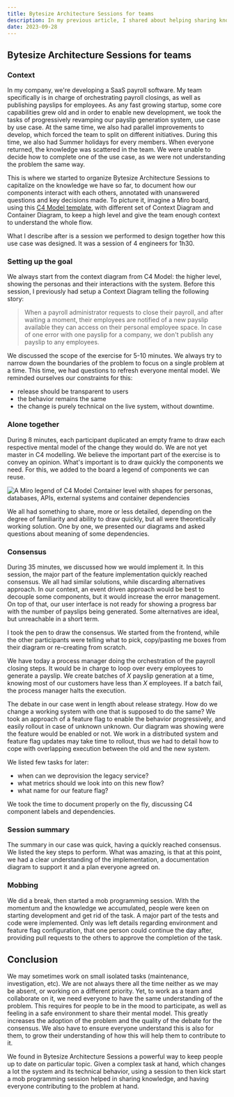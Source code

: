 ```yaml
---
title: Bytesize Architecture Sessions for teams
description: In my previous article, I shared about helping sharing knowledge and maintain documentation in a team. In this one, I go in details about the application of this framework within a team, telling how one of our session happened.
date: 2023-09-28
---
```


## Bytesize Architecture Sessions for teams

### Context

In my company, we're developing a SaaS payroll software. My team specifically is in charge of orchestrating payroll closings, as well as publishing payslips for employees. As any fast growing startup, some core capabilities grew old and in order to enable new development, we took the tasks of progressively revamping our payslip generation system, use case by use case. At the same time, we also had parallel improvements to develop, which forced the team to split on different initiatives. During this time, we also had Summer holidays for every members. When everyone returned, the knowledge was scattered in the team. We were unable to decide how to complete one of the use case, as we were not understanding the problem the same way.

This is where we started to organize Bytesize Architecture Sessions to capitalize on the knowledge we have so far, to document how our components interact with each others, annotated with unanswered questions and key decisions made. To picture it, imagine a Miro board, using this [C4 Model template](https://miro.com/miroverse/c4-model-getting-started-workshop/), with different set of Context Diagram and Container Diagram, to keep a high level and give the team enough context to understand the whole flow.

What I describe after is a session we performed to design together how this use case was designed. It was a session of 4 engineers for 1h30.

### Setting up the goal

We always start from the context diagram from C4 Model: the higher level, showing the personas and their interactions with the system. Before this session, I previously had setup a Context Diagram telling the following story:

> When a payroll administrator requests to close their payroll, and after waiting a moment, their employees are notified of a new payslip available they can access on their personal employee space. In case of one error with one payslip for a company, we don't publish any payslip to any employees.

We discussed the scope of the exercise for 5-10 minutes. We always try to narrow down the boundaries of the problem to focus on a single problem at a time. This time, we had questions to refresh everyone mental model. We reminded ourselves our constraints for this:

- release should be transparent to users
- the behavior remains the same
- the change is purely technical on the live system, without downtime.

### Alone together

During 8 minutes, each participant duplicated an empty frame to draw each respective mental model of the change they would do. We are not yet master in C4 modelling. We believe the important part of the exercise is to convey an opinion. What's important is to draw quickly the components we need. For this, we added to the board a legend of components we can reuse.

![A Miro legend of C4 Model Container level with shapes for personas, databases, APIs, external systems and container dependencies](/articles/3.alone-together-legend.png)

We all had something to share, more or less detailed, depending on the degree of familiarity and ability to draw quickly, but all were theoretically working solution. One by one, we presented our diagrams and asked questions about meaning of some dependencies.

### Consensus

During 35 minutes, we discussed how we would implement it. In this session, the major part of the feature implementation quickly reached consensus. We all had similar solutions, while discarding alternatives approach. In our context, an event driven approach would be best to decouple some components, but it would increase the error management. On top of that, our user interface is not ready for showing a progress bar with the number of payslips being generated. Some alternatives are ideal, but unreachable in a short term.

I took the pen to draw the consensus. We started from the frontend, while the other participants were telling what to pick, copy/pasting me boxes from their diagram or re-creating from scratch.

We have today a process manager doing the orchestration of the payroll closing steps. It would be in charge to loop over every employees to generate a payslip. We create batches of _X_ payslip generation at a time, knowing most of our customers have less than _X_ employees. If a batch fail, the process manager halts the execution.

The debate in our case went in length about release strategy. How do we change a working system with one that is supposed to do the same? We took an approach of a feature flag to enable the behavior progressively, and easily rollout in case of unknown unknown. Our diagram was showing were the feature would be enabled or not. We work in a distributed system and feature flag updates may take time to rollout, thus we had to detail how to cope with overlapping execution between the old and the new system.

We listed few tasks for later:

- when can we deprovision the legacy service?
- what metrics should we look into on this new flow?
- what name for our feature flag?

We took the time to document properly on the fly, discussing C4 component labels and dependencies.

### Session summary

The summary in our case was quick, having a quickly reached consensus. We listed the key steps to perform. What was amazing, is that at this point, we had a clear understanding of the implementation, a documentation diagram to support it and a plan everyone agreed on.

### Mobbing

We did a break, then started a mob programming session. With the momentum and the knowledge we accumulated, people were keen on starting development and get rid of the task. A major part of the tests and code were implemented. Only was left details regarding environment and feature flag configuration, that one person could continue the day after, providing pull requests to the others to approve the completion of the task.

## Conclusion

We may sometimes work on small isolated tasks (maintenance, investigation, etc). We are not always there all the time neither as we may be absent, or working on a different priority. Yet, to work as a team and collaborate on it, we need everyone to have the same understanding of the problem. This requires for people to be in the mood to participate, as well as feeling in a safe environment to share their mental model. This greatly increases the adoption of the problem and the quality of the debate for the consensus. We also have to ensure everyone understand this is also for them, to grow their understanding of how this will help them to contribute to it.

We found in Bytesize Architecture Sessions a powerful way to keep people up to date on particular topic. Given a complex task at hand, which changes a lot the system and its technical behavior, using a session to then kick start a mob programming session helped in sharing knowledge, and having everyone contributing to the problem at hand.
